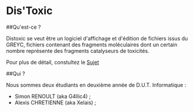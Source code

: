Dis'Toxic
=========

##Qu'est-ce ?


Distoxic se veut être un logiciel d'affichage et d'édition de fichiers issus du GREYC, fichiers contenant des fragments moléculaires dont un certain nombre représente des fragments catalyseurs de toxicités.

Pour plus de détail, constultez le [Sujet](http://gpoezevara.free.fr/files/school/projet.pdf)

##Qui ?

Nous sommes deux étudiants en deuxième année de D.U.T. Informatique :

*  Simon RENOULT (aka G4llic4) ;
*  Alexis CHRETIENNE (aka Xelais) ;

